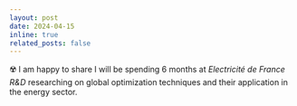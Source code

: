 ```yaml
---
layout: post
date: 2024-04-15
inline: true
related_posts: false
---
```


☢️ I am happy to share I will be spending 6 months at _Electricité de France R&D_ researching on global optimization
techniques and their application in the energy sector.
